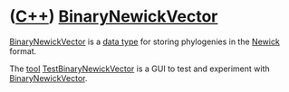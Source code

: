 # ([C++](Cpp.md)) [BinaryNewickVector](CppBinaryNewickVector.md)

[BinaryNewickVector](CppBinaryNewickVector.md) is a [data
type](CppDataType.md) for storing phylogenies in the
[Newick](CppNewick.md) format.

The [tool](Tools.md) [TestBinaryNewickVector](ToolTestBinaryNewickVector.md) is a GUI to
test and experiment with
[BinaryNewickVector](CppBinaryNewickVector.md).
